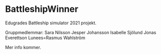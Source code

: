# BattleshipWinner

Edugrades Battleship simulator 2021 projekt. 

Gruppmedlemmar: 
Sara Nilsson
Jesper Johansson
Isabelle Sjölund
Jonas Everettson
Lunees=Rasmus Wahlström

Mer info kommer. 
